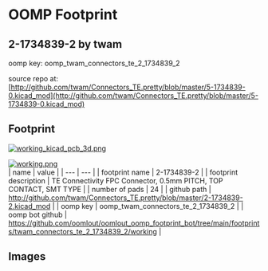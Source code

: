 # OOMP Footprint  
## 2-1734839-2  by twam  
  
oomp key: oomp_twam_connectors_te_2_1734839_2  
  
source repo at: [http://github.com/twam/Connectors_TE.pretty/blob/master/5-1734839-0.kicad_mod](http://github.com/twam/Connectors_TE.pretty/blob/master/5-1734839-0.kicad_mod)  
## Footprint  
  
[![working_kicad_pcb_3d.png](working_kicad_pcb_3d_600.png)](working_kicad_pcb_3d.png)  
  
[![working.png](working_600.png)](working.png)  
| name | value | 
| --- | --- | 
| footprint name | 2-1734839-2 | 
| footprint description | TE Connectivity FPC Connector, 0.5mm PITCH, TOP CONTACT, SMT TYPE | 
| number of pads | 24 | 
| github path | http://github.com/twam/Connectors_TE.pretty/blob/master/2-1734839-2.kicad_mod | 
| oomp key | oomp_twam_connectors_te_2_1734839_2 | 
| oomp bot github | https://github.com/oomlout/oomlout_oomp_footprint_bot/tree/main/footprints/twam_connectors_te_2_1734839_2/working | 
## Images  
